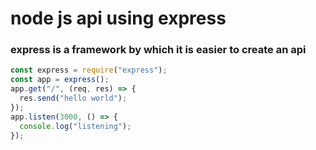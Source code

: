 # node js api using express

### express is a framework by which it is easier to create an api

```javascript
const express = require("express");
const app = express();
app.get("/", (req, res) => {
  res.send("hello world");
});
app.listen(3000, () => {
  console.log("listening");
});
```
